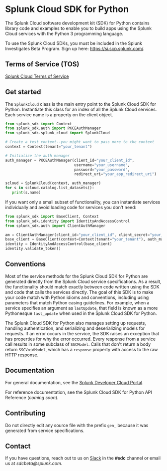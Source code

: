 # Splunk Cloud SDK for Python

The Splunk Cloud software development kit (SDK) for Python contains library code and examples to enable you to build apps using the Splunk Cloud services with the Python 3 programming language.

To use the Splunk Cloud SDKs, you must be included in the Splunk Investigates Beta Program.
Sign up here: https://si.scp.splunk.com/.

## Terms of Service (TOS)
[Splunk Cloud Terms of Service](https://www.splunk.com/en_us/legal/terms/splunk-cloud-pre-release-terms-of-service.html)

## Get started

The `SplunkCloud` class is the main entry point to the Splunk Cloud SDK for Python.
Instantiate this class for an index of all the Splunk Cloud services. Each service name is a property on the
client object.

```python
from splunk_sdk import Context
from splunk_sdk.auth import PKCEAuthManager
from splunk_sdk.splunk_cloud import SplunkCloud

# Create a test context--you might want to pass more to the context
context = Context(tenant="your_tenant")

# Initialize the auth manager
auth_manager = PKCEAuthManager(client_id="your_client_id",
                               username="your_username",
                               password="your_password",
                               redirect_uri="your_app_redirect_uri")

scloud = SplunkCloud(context, auth_manager)
for s in scloud.catalog.list_datasets():
   print(s.name)
```

If you want only a small subset of functionality, you can instantiate services individually
and avoid loading code for services you don't need:

```python
from splunk_sdk import BaseClient, Context
from splunk_sdk.identity import IdentityAndAccessControl
from splunk_sdk.auth import ClientAuthManager

am = ClientAuthManager(client_id="your_client_id", client_secret="your_client_secret")
base_client = BaseClient(context=Context(tenant="your_tenant"), auth_manager=am)
identity = IdentityAndAccessControl(base_client)
identity.validate_token()
```

## Conventions

Most of the service methods for the Splunk Cloud SDK for Python are generated directly from the Splunk Cloud service specifications.
As a result, the functionality should match exactly between code written using the SDK and code that calls the services
directly. The goal of this SDK is to make your code match with Python idioms and conventions,
including using parameters that match Python casing guidelines. For example, when a service specifies an argument as `lastUpdate`,
that field is known as a more Pythonesque `last_update` when used in the Splunk Cloud SDK for Python.

The Splunk Cloud SDK for Python also manages setting up requests, handling authentication, and serializing and deserializing models for requests. If an error occurs in the service, the SDK raises an exception that has properties for why the error
occurred. Every response from a service call results in some subclass of `SSCModel`. Calls that don't return a body
return `SSCVoidModel`, which has a `response` property with access to the raw HTTP response.

## Documentation
For general documentation, see the [Splunk Developer Cloud Portal](https://sdc.splunkbeta.com/).

For reference documentation, see the Splunk Cloud SDK for Python API Reference (_coming soon_). 

## Contributing

Do not directly edit any source file with the prefix `gen_` because it was generated from service specifications.

## Contact
If you have questions, reach out to us on [Slack](https://splunkdevplatform.slack.com) in the **#sdc** channel or email us at _sdcbeta@splunk.com_.
